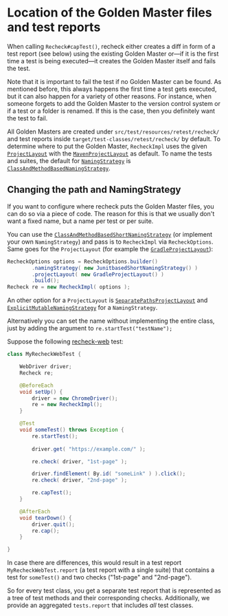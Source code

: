 # Location of the Golden Master files and test reports

When calling `Recheck#capTest()`, recheck either creates a diff in form of a test report (see below) using the existing Golden Master or—if it is the first time a test is being executed—it creates the Golden Master itself and fails the test. 

Note that it is important to fail the test if no Golden Master can be found. As mentioned before, this always happens the first time a test gets executed, but it can also happen for a variety of other reasons. For instance, when someone forgets to add the Golden Master to the version control system or if a test or a folder is renamed. If this is the case, then you definitely want the test to fail.

All Golden Masters are created under `src/test/resources/retest/recheck/` and test reports inside `target/test-classes/retest/recheck/` by default. To determine where to put the Golden Master, `RecheckImpl` uses the given [`ProjectLayout`](https://github.com/retest/recheck/blob/master/src/main/java/de/retest/recheck/persistence/ProjectLayout.java) with the  [`MavenProjectLayout`](https://github.com/retest/recheck/blob/master/src/main/java/de/retest/recheck/persistence/MavenProjectLayout.java) as default. To name the tests and suites, the default for [`NamingStrategy`](https://github.com/retest/recheck/blob/master/src/main/java/de/retest/recheck/persistence/NamingStrategy.java) is [`ClassAndMethodBasedNamingStrategy`](https://github.com/retest/recheck/blob/release/v1.5.0/src/main/java/de/retest/recheck/persistence/ClassAndMethodBasedNamingStrategy.java).

## Changing the path and NamingStrategy

If you want to configure where recheck puts the Golden Master files, you can do so via a piece of code. The reason for this is that we usually don't want a fixed name, but a name per test or per suite. 

You can use the [`ClassAndMethodBasedShortNamingStrategy`](https://github.com/retest/recheck/blob/release/v1.5.0/src/main/java/de/retest/recheck/persistence/ClassAndMethodBasedShortNamingStrategy.java) (or implement your own `NamingStrategy`) and pass is to `RecheckImpl` via `RecheckOptions`. Same goes for the `ProjectLayout` (for example the [`GradleProjectLayout`](https://github.com/retest/recheck/blob/master/src/main/java/de/retest/recheck/persistence/GradleProjectLayout.java)):

```java
RecheckOptions options = RecheckOptions.builder()
		.namingStrategy( new JunitbasedShortNamingStrategy() )
		.projectLayout( new GradleProjectLayout() )
		.build();
Recheck re = new RecheckImpl( options );
```

An other option for a `ProjectLayout` is [`SeparatePathsProjectLayout`](https://github.com/retest/recheck/blob/master/src/main/java/de/retest/recheck/persistence/SeparatePathsProjectLayout.java) and [`ExplicitMutableNamingStrategy`](https://github.com/retest/recheck/blob/release/v1.5.0/src/main/java/de/retest/recheck/persistence/ExplicitMutableNamingStrategy.java) for a `NamingStrategy`.

Alternatively you can set the name without implementing the entire class, just by adding the argument to `re.startTest("testName");`

Suppose the following [recheck-web](https://github.com/retest/recheck-web) test:

```java
class MyRecheckWebTest {

	WebDriver driver;
	Recheck re;

	@BeforeEach
	void setUp() {
		driver = new ChromeDriver();
		re = new RecheckImpl();
	}

	@Test
	void someTest() throws Exception {
		re.startTest();
	
		driver.get( "https://example.com/" );

		re.check( driver, "1st-page" );

		driver.findElement( By.id( "someLink" ) ).click();
		re.check( driver, "2nd-page" );

		re.capTest();
	}

	@AfterEach
	void tearDown() {
		driver.quit();
		re.cap();
	}

}
```

In case there are differences, this would result in a test report `MyRecheckWebTest.report` (a test report with a single suite) that contains a test for `someTest()` and two checks ("1st-page" and "2nd-page").

So for every test class, you get a separate test report that is represented as a tree of test methods and their corresponding checks. Additionally, we provide an aggregated `tests.report` that includes *all* test classes.
